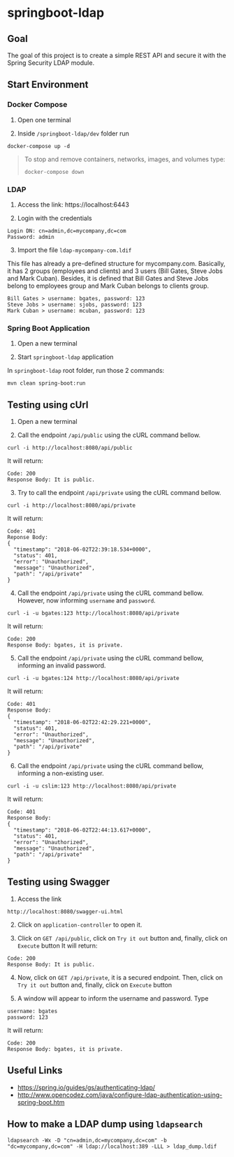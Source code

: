# springboot-ldap

## Goal

The goal of this project is to create a simple REST API and secure it with the Spring Security LDAP module.

## Start Environment

### Docker Compose

1. Open one terminal

2. Inside `/springboot-ldap/dev` folder run
```
docker-compose up -d
```
> To stop and remove containers, networks, images, and volumes type:
> ```
> docker-compose down
> ```

### LDAP

1. Access the link: https://localhost:6443

2. Login with the credentials
```
Login DN: cn=admin,dc=mycompany,dc=com
Password: admin
```

3. Import the file `ldap-mycompany-com.ldif`

This file has already a pre-defined structure for mycompany.com.
Basically, it has 2 groups (employees and clients) and 3 users (Bill Gates, Steve Jobs and Mark Cuban).
Besides, it is defined that Bill Gates and Steve Jobs belong to employees group and Mark Cuban belongs to clients group.
```
Bill Gates > username: bgates, password: 123
Steve Jobs > username: sjobs, password: 123
Mark Cuban > username: mcuban, password: 123
```

### Spring Boot Application

1. Open a new terminal

2. Start `springboot-ldap` application

In `springboot-ldap` root folder, run those 2 commands:
```
mvn clean spring-boot:run
```

## Testing using cUrl

1. Open a new terminal

2. Call the endpoint `/api/public` using the cURL command bellow.
```
curl -i http://localhost:8080/api/public
```
It will return:
```
Code: 200
Response Body: It is public.
```

3. Try to call the endpoint `/api/private` using the cURL command bellow.
``` 
curl -i http://localhost:8080/api/private
```
It will return:
```
Code: 401
Reponse Body:
{
  "timestamp": "2018-06-02T22:39:18.534+0000",
  "status": 401,
  "error": "Unauthorized",
  "message": "Unauthorized",
  "path": "/api/private"
}
```

4. Call the endpoint `/api/private` using the cURL command bellow. However, now informing `username` and `password`.
``` 
curl -i -u bgates:123 http://localhost:8080/api/private
```
It will return:
```
Code: 200
Response Body: bgates, it is private.
```

5. Call the endpoint `/api/private` using the cURL command bellow, informing an invalid password.
``` 
curl -i -u bgates:124 http://localhost:8080/api/private
```
It will return:
```
Code: 401
Response Body: 
{
  "timestamp": "2018-06-02T22:42:29.221+0000",
  "status": 401,
  "error": "Unauthorized",
  "message": "Unauthorized",
  "path": "/api/private"
}
```

6. Call the endpoint `/api/private` using the cURL command bellow, informing a non-existing user.
``` 
curl -i -u cslim:123 http://localhost:8080/api/private
```
It will return:
```
Code: 401
Response Body:
{
  "timestamp": "2018-06-02T22:44:13.617+0000",
  "status": 401,
  "error": "Unauthorized",
  "message": "Unauthorized",
  "path": "/api/private"
}
```

## Testing using Swagger

1. Access the link
```
http://localhost:8080/swagger-ui.html
```

2. Click on `application-controller` to open it.

3. Click on `GET /api/public`, click on `Try it out` button and, finally, click on `Execute` button
It will return:
```
Code: 200
Response Body: It is public.
```

4. Now, click on `GET /api/private`, it is a secured endpoint. Then, click on `Try it out` button and, finally, click on `Execute` button

5. A window will appear to inform the username and password. Type
```
username: bgates
password: 123
```
It will return:
```
Code: 200
Response Body: bgates, it is private.
```

## Useful Links
- https://spring.io/guides/gs/authenticating-ldap/
- http://www.opencodez.com/java/configure-ldap-authentication-using-spring-boot.htm

## How to make a LDAP dump using `ldapsearch`
```
ldapsearch -Wx -D "cn=admin,dc=mycompany,dc=com" -b "dc=mycompany,dc=com" -H ldap://localhost:389 -LLL > ldap_dump.ldif
```